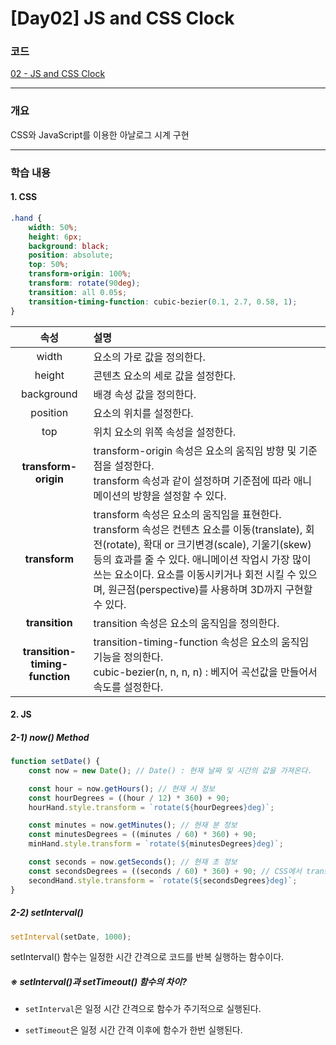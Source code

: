 # [Day02] JS and CSS Clock

### 코드

[02 - JS and CSS Clock](https://github.com/bhy304/JavaScript30/tree/master/02%20-%20JS%20and%20CSS%20Clock)

------

### 개요

CSS와 JavaScript를 이용한 아날로그 시계 구현

------

### 학습 내용

#### 1. CSS

```css
.hand {
    width: 50%;
    height: 6px;
    background: black;
    position: absolute;
    top: 50%;
    transform-origin: 100%;
    transform: rotate(90deg);
    transition: all 0.05s;
    transition-timing-function: cubic-bezier(0.1, 2.7, 0.58, 1);
}
```

|              속성              | 설명                                                         |
| :----------------------------: | :----------------------------------------------------------- |
|             width              | 요소의 가로 값을 정의한다.                                   |
|             height             | 콘텐츠 요소의 세로 값을 설정한다.                            |
|           background           | 배경 속성 값을 정의한다.                                     |
|            position            | 요소의 위치를 설정한다.                                      |
|              top               | 위치 요소의 위쪽 속성을 설정한다.                            |
|      **transform-origin**      | transform-origin 속성은 요소의 움직임 방향 및 기준점을 설정한다. <br />transform 속성과 같이 설정하며 기준점에 따라 애니메이션의 방향을 설정할 수 있다. |
|         **transform**          | transform 속성은 요소의 움직임을 표현한다.<br />transform 속성은 컨텐츠 요소를 이동(translate), 회전(rotate), 확대 or 크기변경(scale), 기울기(skew) 등의 효과를 줄 수 있다. 애니메이션 작업시 가장 많이 쓰는 요소이다. 요소를 이동시키거나 회전 시킬 수 있으며, 원근점(perspective)를 사용하며 3D까지 구현할 수 있다. |
|         **transition**         | transition 속성은 요소의 움직임을 정의한다.                  |
| **transition-timing-function** | transition-timing-function 속성은 요소의 움직임 기능을 정의한다.<br />cubic-bezier(n, n, n, n) : 베지어 곡선값을 만들어서 속도를 설정한다. |

#### 2. JS

##### 2-1) now() Method

```javascript
function setDate() {
    const now = new Date(); // Date() : 현재 날짜 및 시간의 값을 가져온다.

    const hour = now.getHours(); // 현재 시 정보
    const hourDegrees = ((hour / 12) * 360) + 90;
    hourHand.style.transform = `rotate(${hourDegrees}deg)`;

    const minutes = now.getMinutes(); // 현재 분 정보
    const minutesDegrees = ((minutes / 60) * 360) + 90;
    minHand.style.transform = `rotate(${minutesDegrees}deg)`;

    const seconds = now.getSeconds(); // 현재 초 정보 
    const secondsDegrees = ((seconds / 60) * 360) + 90; // CSS에서 transform의 rotate를 90deg로 설정했기 때문에 90을 더해준다. 
    secondHand.style.transform = `rotate(${secondsDegrees}deg)`;
}
```

##### 2-2) setInterval()

```javascript
setInterval(setDate, 1000);
```
setInterval() 함수는 일정한 시간 간격으로 코드를 반복 실행하는 함수이다.

##### ※ setInterval()과 setTimeout() 함수의 차이?

* ```setInterval```은 일정 시간 간격으로 함수가 주기적으로 실행된다.

* ```setTimeout```은 일정 시간 간격 이후에 함수가 한번 실행된다. 